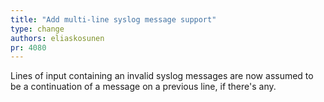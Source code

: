 ```yaml
---
title: "Add multi-line syslog message support"
type: change
authors: eliaskosunen
pr: 4080
---
```


Lines of input containing an invalid syslog messages are now assumed to
be a continuation of a message on a previous line, if there's any.
